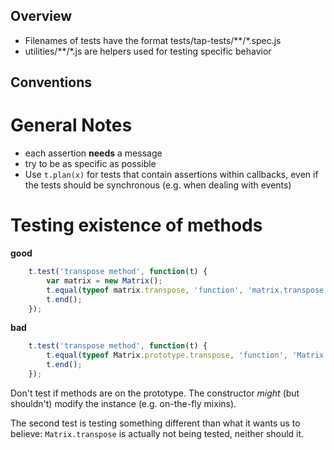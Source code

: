 ## Overview

* Filenames of tests have the format tests/tap-tests/**/*.spec.js
* utilities/**/*.js are helpers used for testing specific behavior

## Conventions

# General Notes

* each assertion **needs** a message
* try to be as specific as possible
* Use `t.plan(x)` for tests that contain assertions within callbacks,
  even if the tests should be synchronous (e.g. when dealing with
  events)

# Testing existence of methods

**good**

```javascript
    t.test('transpose method', function(t) {
        var matrix = new Matrix();
        t.equal(typeof matrix.transpose, 'function', 'matrix.transpose should be a function');
        t.end();
    });
```

**bad**

```javascript
    t.test('transpose method', function(t) {
        t.equal(typeof Matrix.prototype.transpose, 'function', 'Matrix.transpose should be a function');
        t.end();
    });
```

Don't test if methods are on the prototype. The constructor *might*
(but shouldn't) modify the instance (e.g. on-the-fly mixins).

The second test is testing something different than what it
wants us to believe: `Matrix.transpose` is actually not being tested,
neither should it.
